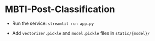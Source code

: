 # MBTI-Post-Classification

- Run the service: `streamlit run app.py`

- Add `vectorizer.pickle` and `model.pickle` files in `static/{model}/`
